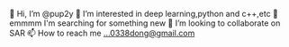 👋 Hi, I’m @pup2y
👀 I’m interested in deep learning,python and c++,etc
🌱 emmmm I'm searching for something new
💞️ I’m looking to collaborate on SAR
📫 How to reach me ...0338dong@gmail.com

<!---
pup2y/pup2y is a ✨ special ✨ repository because its `README.md` (this file) appears on your GitHub profile.
You can click the Preview link to take a look at your changes.
--->
